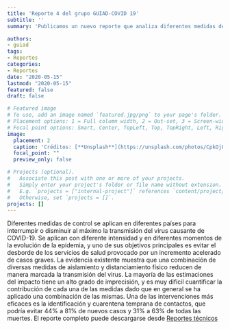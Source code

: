 ```yaml
---
title: 'Reporte 4 del grupo GUIAD-COVID 19'
subtitle: ''
summary: 'Publicamos un nuevo reporte que analiza diferentes medidas de control para disminuir la transmisión del virus. Puede descargarse desde [Reportes técnicos](#publications).'

authors:
- guiad
tags:
- Reportes
categories:
- Reportes
date: "2020-05-15"
lastmod: "2020-05-15"
featured: false
draft: false

# Featured image
# To use, add an image named `featured.jpg/png` to your page's folder.
# Placement options: 1 = Full column width, 2 = Out-set, 3 = Screen-width
# Focal point options: Smart, Center, TopLeft, Top, TopRight, Left, Right, BottomLeft, Bottom, BottomRight
image:
  placement: 2
  caption: 'Créditos: [**Unsplash**](https://unsplash.com/photos/CpkOjOcXdUY)'
  focal_point: ""
  preview_only: false

# Projects (optional).
#   Associate this post with one or more of your projects.
#   Simply enter your project's folder or file name without extension.
#   E.g. `projects = ["internal-project"]` references `content/project/deep-learning/index.md`.
#   Otherwise, set `projects = []`.
projects: []
---
```



Diferentes medidas de control se aplican en diferentes países para interrumpir o disminuir al máximo la transmisión del virus causante de COVID-19. Se aplican con diferente intensidad y en diferentes momentos de la evolución de la epidemia, y uno de sus objetivos principales es evitar el desborde de los servicios de salud provocado por un incremento acelerado de casos graves. La evidencia existente muestra que una combinación de diversas medidas de aislamiento y distanciamiento físico reducen de manera marcada la transmisión del virus. La mayoría de las estimaciones del impacto tiene un alto grado de imprecisión, y es muy difícil cuantificar la contribución de cada una de las medidas dado que en general se ha aplicado una combinación de las mismas. Una de las intervenciones más eficaces es la identificación y cuarentena temprana de contactos, que podría evitar 44% a 81% de nuevos casos y 31% a 63% de todas las muertes. El reporte completo puede  descargarse desde [Reportes técnicos](#publications)
